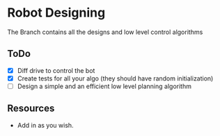 # Robot Designing
The Branch contains all the designs and low level control algorithms
## ToDo
- [X] Diff drive to control the bot
- [X] Create tests for all your algo (they should have random initialization)
- [ ] Design a simple and an efficient low level planning algorithm

## Resources
- Add in as you wish.

